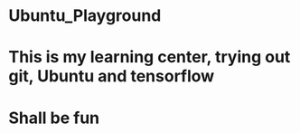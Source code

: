 # Ubuntu_Playground
# This is my learning center, trying out git, Ubuntu and tensorflow
# Shall be fun
#
#
